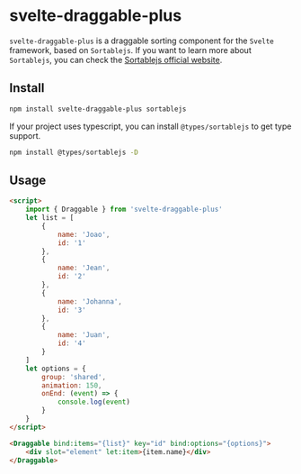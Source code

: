 # svelte-draggable-plus

`svelte-draggable-plus` is a draggable sorting component for the `Svelte` framework, based on `Sortablejs`. If you want to learn more about `Sortablejs`, you can check the [Sortablejs official website](https://github.com/SortableJS/Sortable).

## Install

```bash
npm install svelte-draggable-plus sortablejs
```

If your project uses typescript, you can install `@types/sortablejs` to get type support.

```bash
npm install @types/sortablejs -D
```

## Usage

```html
<script>
	import { Draggable } from 'svelte-draggable-plus'
	let list = [
		{
			name: 'Joao',
			id: '1'
		},
		{
			name: 'Jean',
			id: '2'
		},
		{
			name: 'Johanna',
			id: '3'
		},
		{
			name: 'Juan',
			id: '4'
		}
	]
	let options = {
		group: 'shared',
		animation: 150,
		onEnd: (event) => {
			console.log(event)
		}
	}
</script>

<Draggable bind:items="{list}" key="id" bind:options="{options}">
	<div slot="element" let:item>{item.name}</div>
</Draggable>
```
